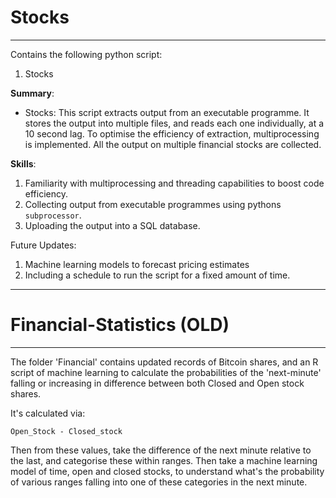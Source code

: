 # Stocks
----

Contains the following python script:
1. Stocks

**Summary**:
- Stocks: This script extracts output from an executable programme. It stores the output into multiple files, and reads each one individually, at a 10 second lag. To optimise the efficiency of extraction, multiprocessing is implemented. All the output on multiple financial stocks are collected.

**Skills**:
1. Familiarity with multiprocessing and threading capabilities to boost code efficiency.
2. Collecting output from executable programmes using pythons `subprocessor`.
3. Uploading the output into a SQL database.

Future Updates:
1. Machine learning models to forecast pricing estimates
2. Including a schedule to run the script for a fixed amount of time.

----

# Financial-Statistics (OLD)
----
The folder 'Financial' contains updated records of Bitcoin shares, and an R script of machine learning to calculate the probabilities of the 'next-minute' falling or increasing in difference between both Closed and Open stock shares. 

It's calculated via:

```
Open_Stock - Closed_stock
```

Then from these values, take the difference of the next minute relative to the last, and categorise these within ranges. Then take a machine learning model of time, open and closed stocks, to understand what's the probability of various ranges falling into one of these categories in the next minute.

